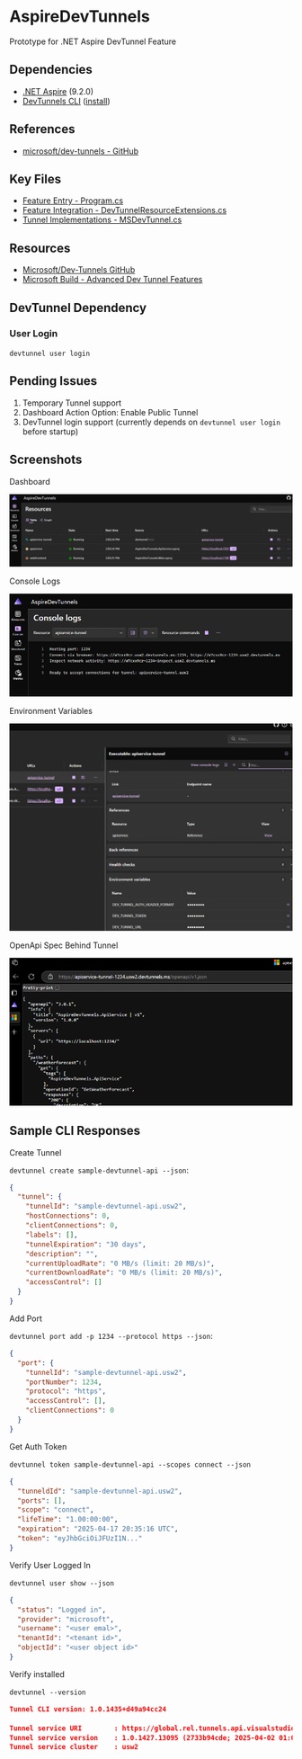 # AspireDevTunnels

Prototype for .NET Aspire DevTunnel Feature

## Dependencies

- [.NET Aspire](https://github.com/dotnet/aspire) (9.2.0)
- [DevTunnels CLI](https://learn.microsoft.com/en-us/azure/developer/dev-tunnels/cli-commands) ([install](https://learn.microsoft.com/en-us/azure/developer/dev-tunnels/get-started?tabs=windows))

## References

- [microsoft/dev-tunnels - GitHub](https://github.com/microsoft/dev-tunnels)

## Key Files

- [Feature Entry - Program.cs](./src/AspireDevTunnels.AppHost/Program.cs)
- [Feature Integration - DevTunnelResourceExtensions.cs](./src/AspireDevTunnels.AppHost/Extensions/DevTunnelResourceExtensions.cs)
- [Tunnel Implementations - MSDevTunnel.cs](./src/AspireDevTunnels.AppHost/Extensions/MSDevTunnel.cs)

## Resources

- [Microsoft/Dev-Tunnels GitHub](https://github.com/microsoft/dev-tunnels)
- [Microsoft Build - Advanced Dev Tunnel Features](https://www.youtube.com/watch?v=yCYLurylgj8)

## DevTunnel Dependency

### User Login

`devtunnel user login`

## Pending Issues

1. Temporary Tunnel support
1. Dashboard Action Option: Enable Public Tunnel
1. DevTunnel login support (currently depends on `devtunnel user login` before startup)

## Screenshots

Dashboard

![Aspire Dashboard](./docs/images/AspireDashboard-Overview.png)

Console Logs

![Console Logs](./docs/images/DevTunnel-Console-Log.png)

Environment Variables

![Environment Variables](./docs/images/DevTunnel-Environment-Configs.png)

OpenApi Spec Behind Tunnel

![DevTunnel Exposure](./docs/images/OpenApi-Spec-Behind-Tunnel.png)

## Sample CLI Responses

Create Tunnel

`devtunnel create sample-devtunnel-api --json`:

```json
{
  "tunnel": {
    "tunnelId": "sample-devtunnel-api.usw2",
    "hostConnections": 0,
    "clientConnections": 0,
    "labels": [],
    "tunnelExpiration": "30 days",
    "description": "",
    "currentUploadRate": "0 MB/s (limit: 20 MB/s)",
    "currentDownloadRate": "0 MB/s (limit: 20 MB/s)",
    "accessControl": []
  }
}
```

Add Port

`devtunnel port add -p 1234 --protocol https --json`:

```json
{
  "port": {
    "tunnelId": "sample-devtunnel-api.usw2",
    "portNumber": 1234,
    "protocol": "https",
    "accessControl": [],
    "clientConnections": 0
  }
}
```

Get Auth Token

`devtunnel token sample-devtunnel-api --scopes connect --json`

```json
{
  "tunneldId": "sample-devtunnel-api.usw2",
  "ports": [],
  "scope": "connect",
  "lifeTime": "1.00:00:00",
  "expiration": "2025-04-17 20:35:16 UTC",
  "token": "eyJhbGciOiJFUzI1N..."
}
```

Verify User Logged In

`devtunnel user show --json`

```json
{
  "status": "Logged in",
  "provider": "microsoft",
  "username": "<user emal>",
  "tenantId": "<tenant id>",
  "objectId": "<user object id>"
}
```

Verify installed

`devtunnel --version`

```json
Tunnel CLI version: 1.0.1435+d49a94cc24

Tunnel service URI        : https://global.rel.tunnels.api.visualstudio.com/
Tunnel service version    : 1.0.1427.13095 (2733b94cde; 2025-04-02 01:00:45Z)
Tunnel service cluster    : usw2
```
